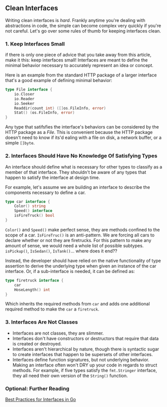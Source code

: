 ## Clean Interfaces

Writing clean interfaces is <em>hard</em>. Frankly anytime you're dealing with
abstractions in code, the simple can become complex very quickly if you're not
careful. Let's go over some rules of thumb for keeping interfaces clean.

### 1. Keep Interfaces Small

if there is only one piece of advice that you take away from this article, make
it this: keep interfaces small! Interfaces are meant to define the minimal
behavior necessary to accurately represent an idea or concept.

Here is an example from the standard HTTP package of a larger interface that's a
good example of defining minimal behavior:

```go
type File interface {
    io.Closer
    io.Reader
    io.Seeker
    Readdir(count int) ([]os.FileInfo, error)
    Stat() (os.FileInfo, error)
}
```

Any type that satifsfies the interface's behaviors can be considered by the HTTP
package as a <em>File</em>. This is convenient because the HTTP package doesn't
need to know if its'd ealing with a file on disk, a network buffer, or a simple
`[]byte`.

### 2. Interfaces Should Have No Knowledge Of Satisfying Types

An interface should define what is necessary for other types to classify as a
member of that interface. They shouldn't be aware of any types that happen to
satisfy the interface at design time.

For example, let's assume we are building an interface to describe the
components necessary to define a car.

```go
type car interface {
    Color() string
    Speed() interface
    isFireTruck() bool
}
```

`Color()` and `Speed()` make perfect sense, they are methods confined to the
scope of a car. `IsFireTruc()` is an anti-pattern. We are forcing all cars to
declare whether or not they are firetrucks. For this pattern to make any amount
of sense, we would need a whole list of possible subtypes.
`isPickup()`, `IsSedan()`, `IsTank()`... where does it end??

Instead, the developer should have relied on the native functionality of type
assertion to derive the underlying type when given an instance of the car
interface. Or, if a sub-interface is needed, it can be defined as:

```go
type firetruck interface {
    car
    HoseLength() int
}
```

Which inherits the required methods from `car` and adds one additional required
method to make the `car` a `firetruck`.

### 3. Interfaces Are Not Classes

- Interfaces are not classes, they are slimmer.
- Interfaces don't have constructors or destructors that require that data is
  created or destroyed.
- Interfaces aren't hierarchical by nature, though there is syntactic sugar to
  create interfaces that happen to be supersets of other interfaces.
- Interfaces define function signatures, but not underlying behavior. Making an
  interface often won't DRY up your code in regards to struct methods. For
  example, if five types satisfy the `fmt.Stringer` interface, they all need
  their own version of the `String()` function.

### Optional: Further Reading

[Best Practices for Interfaces in Go](https://blog.boot.dev/golang/golang-interfaces/)

